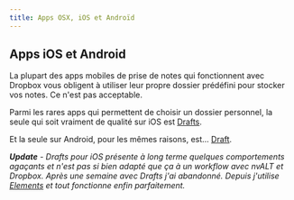 ```yaml
---
title: Apps OSX, iOS et Androïd
---
```


## Apps iOS et Android

La plupart des apps mobiles de prise de notes qui fonctionnent avec Dropbox vous obligent à utiliser leur propre dossier prédéfini pour stocker vos notes. Ce n'est pas acceptable.

Parmi les rares apps qui permettent de choisir un dossier personnel, la seule qui soit vraiment de qualité sur iOS est [Drafts](http://agiletortoise.com/drafts).

Et la seule sur Android, pour les mêmes raisons, est… [Draft](https://play.google.com/store/apps/details?id=com.mvilla.draft).

_**Update** - Drafts pour iOS présente à long terme quelques comportements agaçants et n'est pas si bien adapté que ça à un workflow avec nvALT et Dropbox. Après une semaine avec Drafts j'ai abandonné. Depuis j'utilise [Elements](http://www.secondgearsoftware.com/elements/) et tout fonctionne enfin parfaitement._
